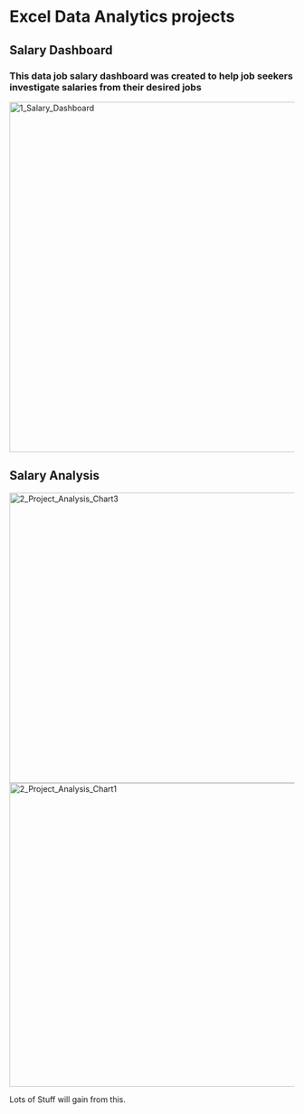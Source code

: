 # Excel Data Analytics projects  

## Salary Dashboard  
### This data job salary dashboard was created to help job seekers investigate salaries from their desired jobs
<img width="1347" height="619" alt="1_Salary_Dashboard" src="https://github.com/user-attachments/assets/48c0f02c-2f45-491f-a08a-56941b0916ce" />  

## Salary Analysis    

<img width="759" height="513" alt="2_Project_Analysis_Chart3" src="https://github.com/user-attachments/assets/4d69ad70-6cbd-464d-b80c-6245da46e824" />  
<img width="874" height="537" alt="2_Project_Analysis_Chart1" src="https://github.com/user-attachments/assets/710c7d7f-0b22-48d5-99b8-3d002ef0ee44" />






Lots of Stuff will gain from this.
